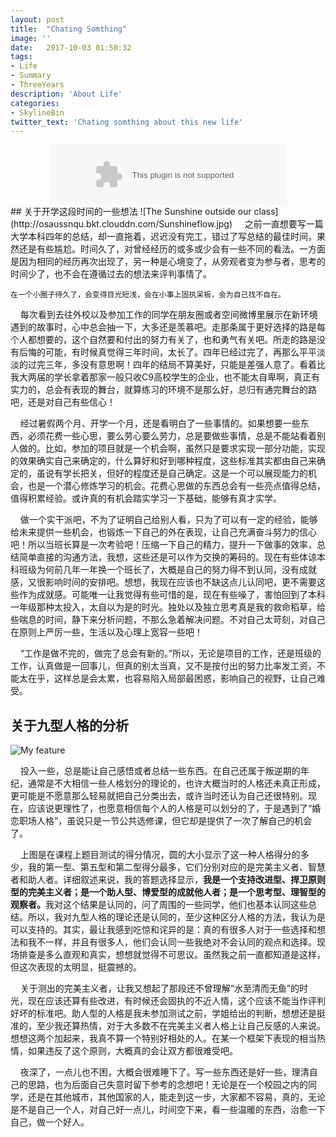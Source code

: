 ```yaml
---
layout: post
title:  "Chating Somthing"
image: ''
date:   2017-10-03 01:50:32
tags:
- Life
- Summary
- ThreeYears
description: 'About Life'
categories:
- SkylineBin
twitter_text: 'Chating somthing about this new life'
---
```


<div style="margin: 0px auto;text-align: center;">
<embed src="//music.163.com/style/swf/widget.swf?sid=444312&type=2&auto=1&width=320&height=66" width="380" height="96"  allowNetworking="all">
</div>
## 关于开学这段时间的一些想法
![The Sunshine outside our class](http://osaussnqu.bkt.clouddn.com/Sunshineflow.jpg)
&nbsp;&nbsp;&nbsp;&nbsp;之前一直想要写一篇大学本科四年的总结，却一直拖着，迟迟没有完工，错过了写总结的最佳时间，果然还是有些尴尬。时间久了，对曾经经历的或多或少会有一些不同的看法。一方面是因为相同的经历再次出现了，另一种是心境变了，从旁观者变为参与者，思考的时间少了，也不会在遵循过去的想法来评判事情了。

    在一个小圈子待久了，会变得目光短浅，会在小事上固执呆板，会为自己找不自在。

&nbsp;&nbsp;&nbsp;&nbsp;每次看到去往外校以及参加工作的同学在朋友圈或者空间微博里展示在新环境遇到的故事时，心中总会抽一下，大多还是羡慕吧。走那条属于更好选择的路是每个人都想要的，这个自然要和付出的努力有关了，也和勇气有关吧。所走的路是没有后悔的可能，有时候真觉得三年时间，太长了。四年已经过完了，再那么平平淡淡的过完三年，多没有意思啊！四年的结局不算美好，只能是差强人意了。看着比我大两届的学长拿着那家一般只收C9高校学生的企业，也不能太自卑啊，真正有实力的，总会有表现的舞台，就算练习的环境不是那么好，总归有通完舞台的路吧，还是对自己有些信心！

&nbsp;&nbsp;&nbsp;&nbsp;经过暑假两个月、开学一个月，还是看明白了一些事情的。如果想要一些东西，必须花费一些心思，要么劳心要么劳力，总是要做些事情，总是不能站看着别人做的。比如，参加的项目就是一个机会啊，虽然只是要求实现一部分功能，实现的效果确实自己来确定的，什么算好和好到哪种程度，这些标准其实都由自己来确定的，虽说有学长把关，但好的程度还是自己确定。这是一个可以展现能力的机会，也是一个潜心修炼学习的机会。花费心思做的东西总会有一些亮点值得总结，值得积累经验。或许真的有机会踏实学习一下基础，能够有真才实学。

&nbsp;&nbsp;&nbsp;&nbsp;做一个实干派吧，不为了证明自己给别人看，只为了可以有一定的经验，能够给未来提供一些机会，也锻炼一下自己的外在表现，让自己充满奋斗努力的信心吧！所以当班长算是一次考验吧！压缩一下自己的精力，提升一下做事的效率，总结简单直接的沟通方法，我想，这些还是可以作为交换的筹码的。现在有些体谅本科班级为何前几年一年换一个班长了，大概是自己的努力得不到认同，没有成就感，又很影响时间的安排吧。想想，我现在应该也不缺这点儿认同吧，更不需要这些作为成就感。可能唯一让我觉得有些可惜的是，现在有些噪了，害怕回到了本科一年级那种太投入，太自以为是的时光。独处以及独立思考真是我的救命稻草，给些喘息的时间，静下来分析问题，不那么急着解决问题。不对自己太苛刻，对自己在原则上严厉一些，生活以及心理上宽容一些吧！

&nbsp;&nbsp;&nbsp;&nbsp;“工作是做不完的，做完了总会有新的。”所以，无论是项目的工作，还是班级的工作，认真做是一回事儿，但真的别太当真，又不是按付出的努力比率发工资，不能太在乎，这样总是会太累，也容易陷入局部最困惑，影响自己的视野，让自己难受。


## 关于九型人格的分析
![My feature](http://osaussnqu.bkt.clouddn.com/NineKinds.jpg)

&nbsp;&nbsp;&nbsp;&nbsp;投入一些，总是能让自己感悟或者总结一些东西。在自己还属于叛逆期的年纪，通常是不大相信一些人格划分的理论的，也许大概当时的人格还未真正形成，更可能是不愿意那么轻易就把自己分类出去，或许当时还认为自己还很特别。现在，应该说更理性了，也愿意相信每个人的人格是可以划分的了，于是遇到了“婚恋职场人格”，虽说只是一节公共选修课，但它却是提供了一次了解自己的机会了。

&nbsp;&nbsp;&nbsp;&nbsp;上图是在课程上题目测试的得分情况，圆的大小显示了这一种人格得分的多少，我的第一型、第五型和第二型得分最多，它们分别对应的是完美主义者、智慧者和助人者。详细叙述来说，我的答题选择显示，<strong>我是一个支持改进型、捍卫原则型的完美主义者；是一个助人型、博爱型的成就他人者；是一个思考型、理智型的观察者。</strong>我对这个结果是认同的，问了周围的一些同学，他们也基本认同这些总结。所以，我对九型人格的理论还是认同的，至少这种区分人格的方法，我认为是可以支持的。其实，最让我感到吃惊和诧异的是：真的有很多人对于一些选择和想法和我不一样，并且有很多人，他们会认同一些我绝对不会认同的观点和选择。现场排查是多么直观和真实，想想就觉得不可思议。虽然我之前一直都知道是这样，但这次表现的太明显，挺震撼的。

&nbsp;&nbsp;&nbsp;&nbsp;关于测出的完美主义者，让我又想起了那段还不曾理解“水至清而无鱼”的时光，现在应该还算有些改进，有时候还会固执的不近人情，这个应该不能当作评判好坏的标准吧。助人型的人格是我未参加测试之前，学姐给出的判断，想想还是挺准的，至少我还算热情，对于大多数不在完美主义者人格上让自己反感的人来说。想想这两个加起来，我真不算一个特别好相处的人。在某一个框架下表现的相当热情，如果违反了这个原则，大概真的会让双方都很难受吧。

&nbsp;&nbsp;&nbsp;&nbsp;夜深了，一点儿也不困，大概会很难睡下了。写一些东西还是好一些，理清自己的思路，也为后面自己失意时留下参考的念想吧！无论是在一个校园之内的同学，还是在其他城市，其他国家的人，能走到这一步，大家都不容易，真的，无论是不是自己一个人，对自己好一点儿，时间空下来，看一些温暖的东西，治愈一下自己，做一个好人。